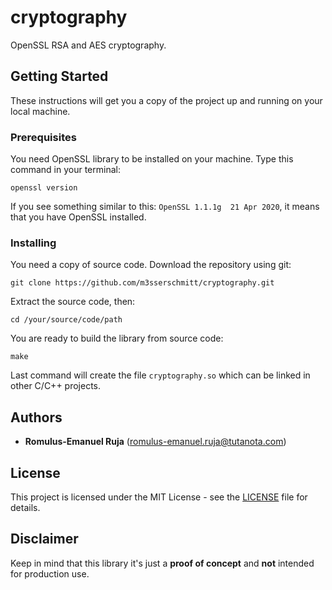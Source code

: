 # cryptography

OpenSSL RSA and AES cryptography.

## Getting Started

These instructions will get you a copy of the project up and running on your local machine.

### Prerequisites

You need OpenSSL library to be installed on your machine. Type this command in your terminal:

`openssl version`

If you see something similar to this: `OpenSSL 1.1.1g  21 Apr 2020`, it means that you have OpenSSL installed.

### Installing

You need a copy of source code. Download the repository using git:

`git clone https://github.com/m3sserschmitt/cryptography.git`

Extract the source code, then:

`cd /your/source/code/path`

You are ready to build the library from source code:

`make`

Last command will create the file `cryptography.so` which can be linked in other
C/C++ projects.

## Authors

* **Romulus-Emanuel Ruja** (romulus-emanuel.ruja@tutanota.com)

## License

This project is licensed under the MIT License - see the [LICENSE](LICENSE) file for details.

## Disclaimer

Keep in mind that this library it's just a **proof of concept** and **not** intended for production use.